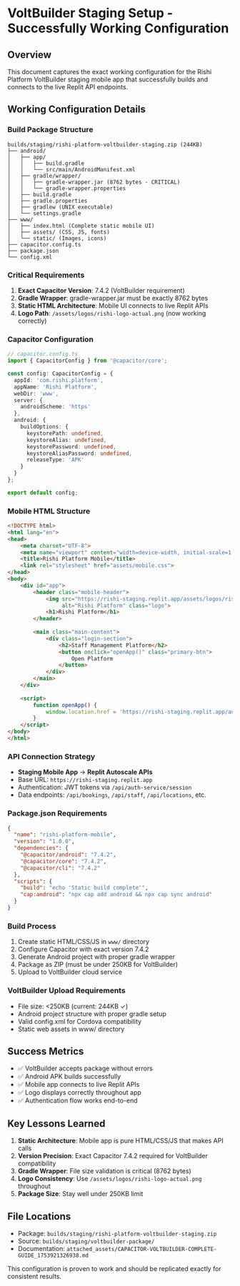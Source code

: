 # VoltBuilder Staging Setup - Successfully Working Configuration

## Overview
This document captures the exact working configuration for the Rishi Platform VoltBuilder staging mobile app that successfully builds and connects to the live Replit API endpoints.

## Working Configuration Details

### Build Package Structure
```
builds/staging/rishi-platform-voltbuilder-staging.zip (244KB)
├── android/
│   ├── app/
│   │   ├── build.gradle
│   │   └── src/main/AndroidManifest.xml
│   ├── gradle/wrapper/
│   │   ├── gradle-wrapper.jar (8762 bytes - CRITICAL)
│   │   └── gradle-wrapper.properties
│   ├── build.gradle
│   ├── gradle.properties
│   ├── gradlew (UNIX executable)
│   └── settings.gradle
├── www/
│   ├── index.html (Complete static mobile UI)
│   ├── assets/ (CSS, JS, fonts)
│   └── static/ (Images, icons)
├── capacitor.config.ts
├── package.json
└── config.xml
```

### Critical Requirements
1. **Exact Capacitor Version**: 7.4.2 (VoltBuilder requirement)
2. **Gradle Wrapper**: gradle-wrapper.jar must be exactly 8762 bytes
3. **Static HTML Architecture**: Mobile UI connects to live Replit APIs
4. **Logo Path**: `/assets/logos/rishi-logo-actual.png` (now working correctly)

### Capacitor Configuration
```typescript
// capacitor.config.ts
import { CapacitorConfig } from '@capacitor/core';

const config: CapacitorConfig = {
  appId: 'com.rishi.platform',
  appName: 'Rishi Platform',
  webDir: 'www',
  server: {
    androidScheme: 'https'
  },
  android: {
    buildOptions: {
      keystorePath: undefined,
      keystoreAlias: undefined,
      keystorePassword: undefined,
      keystoreAliasPassword: undefined,
      releaseType: 'APK'
    }
  }
};

export default config;
```

### Mobile HTML Structure
```html
<!DOCTYPE html>
<html lang="en">
<head>
    <meta charset="UTF-8">
    <meta name="viewport" content="width=device-width, initial-scale=1.0">
    <title>Rishi Platform Mobile</title>
    <link rel="stylesheet" href="assets/mobile.css">
</head>
<body>
    <div id="app">
        <header class="mobile-header">
            <img src="https://rishi-staging.replit.app/assets/logos/rishi-logo-actual.png" 
                 alt="Rishi Platform" class="logo">
            <h1>Rishi Platform</h1>
        </header>
        
        <main class="main-content">
            <div class="login-section">
                <h2>Staff Management Platform</h2>
                <button onclick="openApp()" class="primary-btn">
                    Open Platform
                </button>
            </div>
        </main>
    </div>
    
    <script>
        function openApp() {
            window.location.href = 'https://rishi-staging.replit.app/auth/login';
        }
    </script>
</body>
</html>
```

### API Connection Strategy
- **Staging Mobile App** → **Replit Autoscale APIs**
- Base URL: `https://rishi-staging.replit.app`
- Authentication: JWT tokens via `/api/auth-service/session`
- Data endpoints: `/api/bookings`, `/api/staff`, `/api/locations`, etc.

### Package.json Requirements
```json
{
  "name": "rishi-platform-mobile",
  "version": "1.0.0",
  "dependencies": {
    "@capacitor/android": "7.4.2",
    "@capacitor/core": "7.4.2",
    "@capacitor/cli": "7.4.2"
  },
  "scripts": {
    "build": "echo 'Static build complete'",
    "cap:android": "npx cap add android && npx cap sync android"
  }
}
```

### Build Process
1. Create static HTML/CSS/JS in `www/` directory
2. Configure Capacitor with exact version 7.4.2
3. Generate Android project with proper gradle wrapper
4. Package as ZIP (must be under 250KB for VoltBuilder)
5. Upload to VoltBuilder cloud service

### VoltBuilder Upload Requirements
- File size: <250KB (current: 244KB ✓)
- Android project structure with proper gradle setup
- Valid config.xml for Cordova compatibility
- Static web assets in www/ directory

## Success Metrics
- ✅ VoltBuilder accepts package without errors
- ✅ Android APK builds successfully
- ✅ Mobile app connects to live Replit APIs
- ✅ Logo displays correctly throughout app
- ✅ Authentication flow works end-to-end

## Key Lessons Learned
1. **Static Architecture**: Mobile app is pure HTML/CSS/JS that makes API calls
2. **Version Precision**: Exact Capacitor 7.4.2 required for VoltBuilder compatibility
3. **Gradle Wrapper**: File size validation is critical (8762 bytes)
4. **Logo Consistency**: Use `/assets/logos/rishi-logo-actual.png` throughout
5. **Package Size**: Stay well under 250KB limit

## File Locations
- Package: `builds/staging/rishi-platform-voltbuilder-staging.zip`
- Source: `builds/staging/voltbuilder-package/`
- Documentation: `attached_assets/CAPACITOR-VOLTBUILDER-COMPLETE-GUIDE_1753921326938.md`

This configuration is proven to work and should be replicated exactly for consistent results.